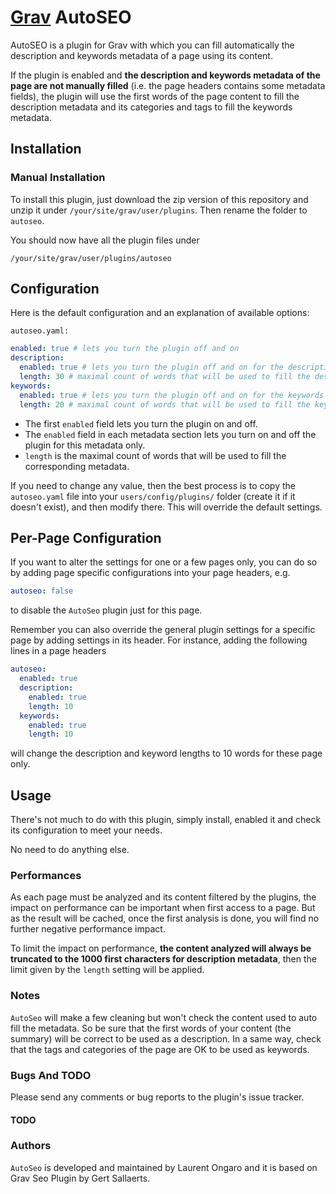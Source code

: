 # [Grav](http://getgrav.org) AutoSEO

AutoSEO is a plugin for Grav with which you can fill automatically the description and keywords metadata of a page using its content.

If the plugin is enabled and **the description and keywords metadata of the page are not manually filled** (i.e. the page headers contains some metadata fields),
the plugin will use the first words of the page content to fill the description metadata and its categories and tags to fill the keywords metadata.

## Installation

### Manual Installation

To install this plugin, just download the zip version of this repository and unzip it under `/your/site/grav/user/plugins`. Then rename the folder to `autoseo`.

You should now have all the plugin files under

`/your/site/grav/user/plugins/autoseo`

## Configuration

Here is the default configuration and an explanation of available options:

`autoseo.yaml:`

```yaml
enabled: true # lets you turn the plugin off and on
description:
  enabled: true # lets you turn the plugin off and on for the description metadata only
  length: 30 # maximal count of words that will be used to fill the description metadata.
keywords:
  enabled: true # lets you turn the plugin off and on for the keywords metadata only
  length: 20 # maximal count of words that will be used to fill the keywords metadata.
```

  * The first `enabled` field lets you turn the plugin on and off.
  * The `enabled` field in each metadata section lets you turn on and off the plugin for this metadata only.
  * `length` is the maximal count of words that will be used to fill the corresponding metadata.

If you need to change any value, then the best process is to copy the `autoseo.yaml` file into your `users/config/plugins/` folder (create it if it doesn't exist), and then modify there. This will override the default settings.

## Per-Page Configuration

If you want to alter the settings for one or a few pages only, you can do so by adding page specific configurations into your page headers, e.g.

```yaml
autoseo: false
```
to disable the `AutoSeo` plugin just for this page.

Remember you can also override the general plugin settings for a specific page by adding settings in its header. For instance, adding the following lines in a page headers

```yaml
autoseo:
  enabled: true
  description:
    enabled: true
    length: 10
  keywords:
    enabled: true
    length: 10
```

will change the description and keyword lengths to 10 words for these page only.

## Usage

There's not much to do with this plugin, simply install, enabled it and check its configuration to meet your needs.

No need to do anything else.

### Performances

As each page must be analyzed and its content filtered by the plugins, the impact on performance can be important when first access to a page.
But as the result will be cached, once the first analysis is done, you will find no further negative performance impact.

To limit the impact on performance, **the content analyzed will always be truncated to the 1000 first characters for description metadata**, then the limit given by the `length` setting will be applied.

### Notes

`AutoSeo` will make a few cleaning but won't check the content used to auto fill the metadata.
So be sure that the first words of your content (the summary) will be correct to be used as a description.
In a same way, check that the tags and categories of the page are OK to be used as keywords.

### Bugs And TODO

Please send any comments or bug reports to the plugin's issue tracker.

#### TODO

### Authors

`AutoSeo` is developed and maintained by Laurent Ongaro and it is based on Grav Seo Plugin by Gert Sallaerts.

